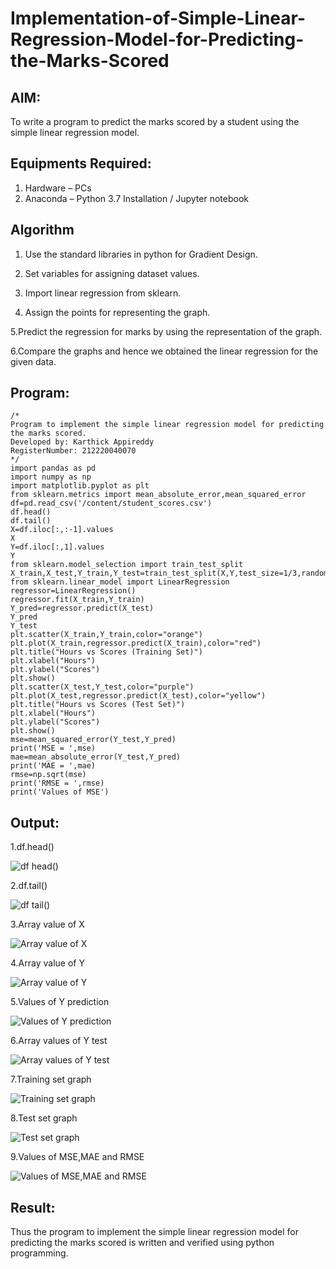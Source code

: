# Implementation-of-Simple-Linear-Regression-Model-for-Predicting-the-Marks-Scored

## AIM:
To write a program to predict the marks scored by a student using the simple linear regression model.

## Equipments Required:
1. Hardware – PCs
2. Anaconda – Python 3.7 Installation / Jupyter notebook

## Algorithm
1. Use the standard libraries in python for Gradient Design. 

2. Set variables for assigning dataset values. 

3. Import linear regression from sklearn.

4. Assign the points for representing the graph.

5.Predict the regression for marks by using the representation of the graph.

6.Compare the graphs and hence we obtained the linear regression for the given data.

## Program:
```
/*
Program to implement the simple linear regression model for predicting the marks scored.
Developed by: Karthick Appireddy
RegisterNumber: 212220040070
*/
import pandas as pd
import numpy as np
import matplotlib.pyplot as plt
from sklearn.metrics import mean_absolute_error,mean_squared_error
df=pd.read_csv('/content/student_scores.csv')
df.head()
df.tail()
X=df.iloc[:,:-1].values
X
Y=df.iloc[:,1].values
Y
from sklearn.model_selection import train_test_split
X_train,X_test,Y_train,Y_test=train_test_split(X,Y,test_size=1/3,random_state=0)
from sklearn.linear_model import LinearRegression
regressor=LinearRegression()
regressor.fit(X_train,Y_train)
Y_pred=regressor.predict(X_test)
Y_pred
Y_test
plt.scatter(X_train,Y_train,color="orange")
plt.plot(X_train,regressor.predict(X_train),color="red")
plt.title("Hours vs Scores (Training Set)")
plt.xlabel("Hours")
plt.ylabel("Scores")
plt.show()
plt.scatter(X_test,Y_test,color="purple")
plt.plot(X_test,regressor.predict(X_test),color="yellow")
plt.title("Hours vs Scores (Test Set)")
plt.xlabel("Hours")
plt.ylabel("Scores")
plt.show()
mse=mean_squared_error(Y_test,Y_pred)
print('MSE = ',mse)
mae=mean_absolute_error(Y_test,Y_pred)
print('MAE = ',mae)
rmse=np.sqrt(mse)
print('RMSE = ',rmse)
print('Values of MSE')
```

## Output:
1.df.head()

![df head()](https://user-images.githubusercontent.com/128135126/229293862-34870b9a-d46d-41cb-9ea0-13cea22f00ae.png)

2.df.tail()

![df tail()](https://user-images.githubusercontent.com/128135126/229293967-09c262a2-1793-4fa3-9ad4-5b969c669900.png)

3.Array value of X

![Array value of X](https://user-images.githubusercontent.com/128135126/229293469-8f08eb90-7774-46aa-b0db-0ac8df78dad3.png)

4.Array value of Y

![Array value of Y](https://user-images.githubusercontent.com/128135126/229293494-aa427d62-0d42-4747-9b9d-474c5f58fb29.png)

5.Values of Y prediction

![Values of Y prediction](https://user-images.githubusercontent.com/128135126/229293514-ef09d849-1b86-4783-b366-9552fbafecca.png)

6.Array values of Y test

![Array values of Y test](https://user-images.githubusercontent.com/128135126/229293545-32b41b3c-8494-4138-8f49-6161ed6af60b.png)

7.Training set graph

![Training set graph](https://user-images.githubusercontent.com/128135126/229293565-fbd372b3-aac6-4ed6-be0b-87905f046ebb.png)

8.Test set graph

![Test set graph](https://user-images.githubusercontent.com/128135126/229293588-9a4d9a34-3f38-4e5f-bd77-3e3f79bb2cf0.png)

9.Values of MSE,MAE and RMSE

![Values of MSE,MAE and RMSE](https://user-images.githubusercontent.com/128135126/229293605-f9e791d8-b7c0-45c1-ac1b-2901364e8b26.png)

## Result:
Thus the program to implement the simple linear regression model for predicting the marks scored is written and verified using python programming.
